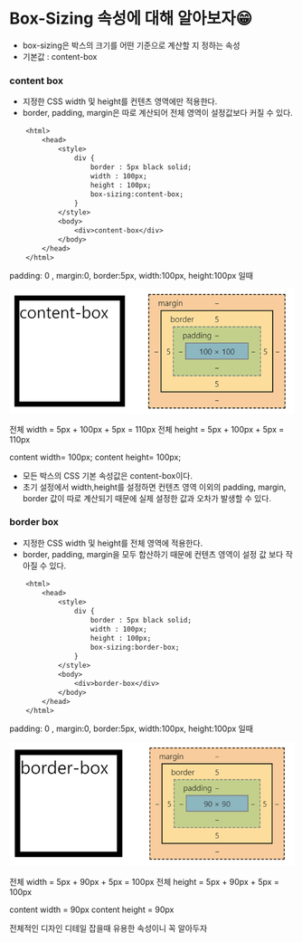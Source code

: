 # Box-Sizing 속성에 대해 알아보자😁

- box-sizing은 박스의 크기를 어떤 기준으로 계산할 지 정하는 속성
- 기본값 : content-box

### content box

- 지정한 CSS width 및 height를 컨텐츠 영역에만 적용한다.
- border, padding, margin은 따로 계산되어 전체 영역이 설정값보다 커질 수 있다.

```
    <html>
        <head>
            <style>
                div {
                    border : 5px black solid;
                    width : 100px;
                    height : 100px;
                    box-sizing:content-box;
                }
            </style>
            <body>
                <div>content-box</div>
            </body>
        </head>
    </html>
```

padding: 0 , margin:0, border:5px, width:100px, height:100px 일때

![ex_screenshot](/asset/content-box.png)

전체 width = 5px + 100px + 5px = 110px
전체 height = 5px + 100px + 5px = 110px

content width= 100px;
content height= 100px;

- 모든 박스의 CSS 기본 속성값은 content-box이다.
- 초기 설정에서 width,height를 설정하면 컨텐츠 영역 이외의 padding, margin, border 값이 따로 계산되기 때문에 실제 설정한 값과 오차가 발생할 수 있다.

### border box

- 지정한 CSS width 및 height를 전체 영역에 적용한다.
- border, padding, margin을 모두 합산하기 때문에 컨텐츠 영역이 설정 값 보다 작아질 수 있다.

```
    <html>
        <head>
            <style>
                div {
                    border : 5px black solid;
                    width : 100px;
                    height : 100px;
                    box-sizing:border-box;
                }
            </style>
            <body>
                <div>border-box</div>
            </body>
        </head>
    </html>
```

padding: 0 , margin:0, border:5px, width:100px, height:100px 일때

![ex_screenshot](/asset/border-box.png)

전체 width = 5px + 90px + 5px = 100px
전체 height = 5px + 90px + 5px = 100px

content width = 90px
content height = 90px

전체적인 디자인 디테일 잡을때 유용한 속성이니 꼭 알아두자
